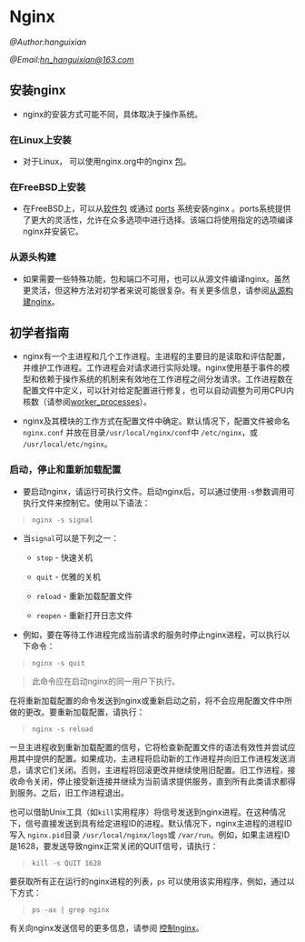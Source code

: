 # Nginx

*@Author:hanguixian*

*@Email:hn_hanguixian@163.com*

## 安装nginx

- nginx的安装方式可能不同，具体取决于操作系统。 

### 在Linux上安装

- 对于Linux， 可以使用nginx.org中的nginx [包](http://nginx.org/en/linux_packages.html)。 

### 在FreeBSD上安装

- 在FreeBSD上，可以从[软件包](http://www.freebsd.org/doc/handbook/pkgng-intro.html) 或通过 [ports](http://www.freebsd.org/doc/handbook/ports-using.html) 系统安装nginx 。ports系统提供了更大的灵活性，允许在众多选项中进行选择。该端口将使用指定的选项编译nginx并安装它。 

### 从源头构建

- 如果需要一些特殊功能，包和端口不可用，也可以从源文件编译nginx。虽然更灵活，但这种方法对初学者来说可能很复杂。有关更多信息，请参阅[从源构建nginx](http://nginx.org/en/docs/configure.html)。

## 初学者指南

- nginx有一个主进程和几个工作进程。主进程的主要目的是读取和评估配置，并维护工作进程。工作进程会对请求进行实际处理。nginx使用基于事件的模型和依赖于操作系统的机制来有效地在工作进程之间分发请求。工作进程数在配置文件中定义，可以针对给定配置进行修复，也可以自动调整为可用CPU内核数（请参阅[worker_processes](http://nginx.org/en/docs/ngx_core_module.html#worker_processes)）。

  

- nginx及其模块的工作方式在配置文件中确定。默认情况下，配置文件被命名`nginx.conf` 并放在目录`/usr/local/nginx/conf`中 `/etc/nginx`，或 `/usr/local/etc/nginx`。

### 启动，停止和重新加载配置

- 要启动nginx，请运行可执行文件。启动nginx后，可以通过使用`-s`参数调用可执行文件来控制它。使用以下语法：

> ```
> nginx -s signal
> ```

- 当`signal`可以是下列之一：
  - `stop` - 快速关机

  - `quit` - 优雅的关机

  - `reload` - 重新加载配置文件

  - `reopen` - 重新打开日志文件

    

- 例如，要在等待工作进程完成当前请求的服务时停止nginx进程，可以执行以下命令：

> ```
> nginx -s quit
> ```

> 此命令应在启动nginx的同一用户下执行。

在将重新加载配置的命令发送到nginx或重新启动之前，将不会应用配置文件中所做的更改。要重新加载配置，请执行：

> ```
> nginx -s reload
> ```

一旦主进程收到重新加载配置的信号，它将检查新配置文件的语法有效性并尝试应用其中提供的配置。如果成功，主进程将启动新的工作进程并向旧工作进程发送消息，请求它们关闭。否则，主进程将回滚更改并继续使用旧配置。旧工作进程，接收命令关闭，停止接受新连接并继续为当前请求提供服务，直到所有此类请求都得到服务。之后，旧工作进程退出。

也可以借助Unix工具（如`kill`实用程序）将信号发送到nginx进程。在这种情况下，信号直接发送到具有给定进程ID的进程。默认情况下，nginx主进程的进程ID写入 `nginx.pid`目录 `/usr/local/nginx/logs`或 `/var/run`。例如，如果主进程ID是1628，要发送导致nginx正常关闭的QUIT信号，请执行：

> ```
> kill -s QUIT 1628
> ```

要获取所有正在运行的nginx进程的列表，`ps` 可以使用该实用程序，例如，通过以下方式：

> ```
> ps -ax | grep nginx
> ```

有关向nginx发送信号的更多信息，请参阅 [控制nginx](http://nginx.org/en/docs/control.html)。